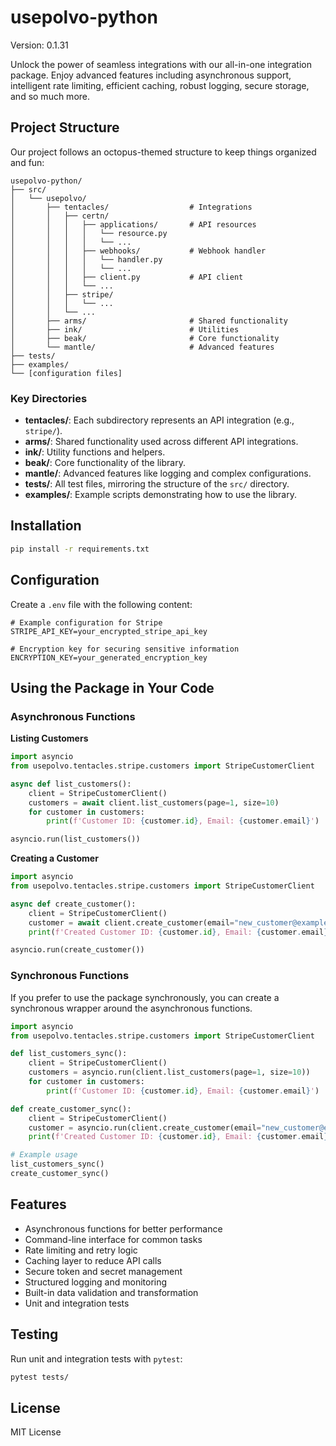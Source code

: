 # usepolvo-python

Version: 0.1.31

Unlock the power of seamless integrations with our all-in-one integration package. Enjoy advanced features including asynchronous support, intelligent rate limiting, efficient caching, robust logging, secure storage, and so much more.

## Project Structure

Our project follows an octopus-themed structure to keep things organized and fun:

```
usepolvo-python/
├── src/
│   └── usepolvo/
│       ├── tentacles/                  # Integrations
│       │   ├── certn/
│       │   │   ├── applications/       # API resources
│       │   │   │   └── resource.py
│       │   │   │   └── ...
│       │   │   ├── webhooks/           # Webhook handler
│       │   │   │   └── handler.py
│       │   │   │   └── ...
│       │   │   ├── client.py           # API client
│       │   │   └── ...
│       │   ├── stripe/
│       │   │   └── ...
│       │   └── ...
│       ├── arms/                       # Shared functionality
│       ├── ink/                        # Utilities
│       ├── beak/                       # Core functionality
│       └── mantle/                     # Advanced features
├── tests/
├── examples/
└── [configuration files]
```

### Key Directories

- **tentacles/**: Each subdirectory represents an API integration (e.g., `stripe/`).
- **arms/**: Shared functionality used across different API integrations.
- **ink/**: Utility functions and helpers.
- **beak/**: Core functionality of the library.
- **mantle/**: Advanced features like logging and complex configurations.
- **tests/**: All test files, mirroring the structure of the `src/` directory.
- **examples/**: Example scripts demonstrating how to use the library.

## Installation

```bash
pip install -r requirements.txt
```

## Configuration

Create a `.env` file with the following content:

```env
# Example configuration for Stripe
STRIPE_API_KEY=your_encrypted_stripe_api_key

# Encryption key for securing sensitive information
ENCRYPTION_KEY=your_generated_encryption_key
```

## Using the Package in Your Code

### Asynchronous Functions

**Listing Customers**

```python
import asyncio
from usepolvo.tentacles.stripe.customers import StripeCustomerClient

async def list_customers():
    client = StripeCustomerClient()
    customers = await client.list_customers(page=1, size=10)
    for customer in customers:
        print(f'Customer ID: {customer.id}, Email: {customer.email}')

asyncio.run(list_customers())
```

**Creating a Customer**

```python
import asyncio
from usepolvo.tentacles.stripe.customers import StripeCustomerClient

async def create_customer():
    client = StripeCustomerClient()
    customer = await client.create_customer(email="new_customer@example.com")
    print(f'Created Customer ID: {customer.id}, Email: {customer.email}')

asyncio.run(create_customer())
```

### Synchronous Functions

If you prefer to use the package synchronously, you can create a synchronous wrapper around the asynchronous functions.

```python
import asyncio
from usepolvo.tentacles.stripe.customers import StripeCustomerClient

def list_customers_sync():
    client = StripeCustomerClient()
    customers = asyncio.run(client.list_customers(page=1, size=10))
    for customer in customers:
        print(f'Customer ID: {customer.id}, Email: {customer.email}')

def create_customer_sync():
    client = StripeCustomerClient()
    customer = asyncio.run(client.create_customer(email="new_customer@example.com"))
    print(f'Created Customer ID: {customer.id}, Email: {customer.email}')

# Example usage
list_customers_sync()
create_customer_sync()
```

## Features

- Asynchronous functions for better performance
- Command-line interface for common tasks
- Rate limiting and retry logic
- Caching layer to reduce API calls
- Secure token and secret management
- Structured logging and monitoring
- Built-in data validation and transformation
- Unit and integration tests

## Testing

Run unit and integration tests with `pytest`:

```bash
pytest tests/
```

## License

MIT License
